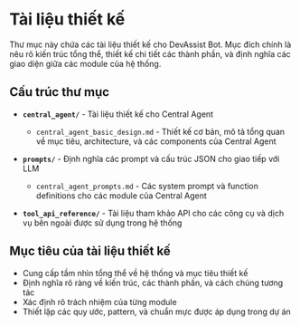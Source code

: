 # Tài liệu thiết kế

Thư mục này chứa các tài liệu thiết kế cho DevAssist Bot. Mục đích chính là nêu rõ kiến trúc tổng thể, thiết kế chi tiết các thành phần, và định nghĩa các giao diện giữa các module của hệ thống.

## Cấu trúc thư mục

- **`central_agent/`** - Tài liệu thiết kế cho Central Agent
  - `central_agent_basic_design.md` - Thiết kế cơ bản, mô tả tổng quan về mục tiêu, architecture, và các components của Central Agent

- **`prompts/`** - Định nghĩa các prompt và cấu trúc JSON cho giao tiếp với LLM
  - `central_agent_prompts.md` - Các system prompt và function definitions cho các module của Central Agent

- **`tool_api_reference/`** - Tài liệu tham khảo API cho các công cụ và dịch vụ bên ngoài được sử dụng trong hệ thống

## Mục tiêu của tài liệu thiết kế

- Cung cấp tầm nhìn tổng thể về hệ thống và mục tiêu thiết kế
- Định nghĩa rõ ràng về kiến trúc, các thành phần, và cách chúng tương tác
- Xác định rõ trách nhiệm của từng module
- Thiết lập các quy ước, pattern, và chuẩn mực được áp dụng trong dự án 
